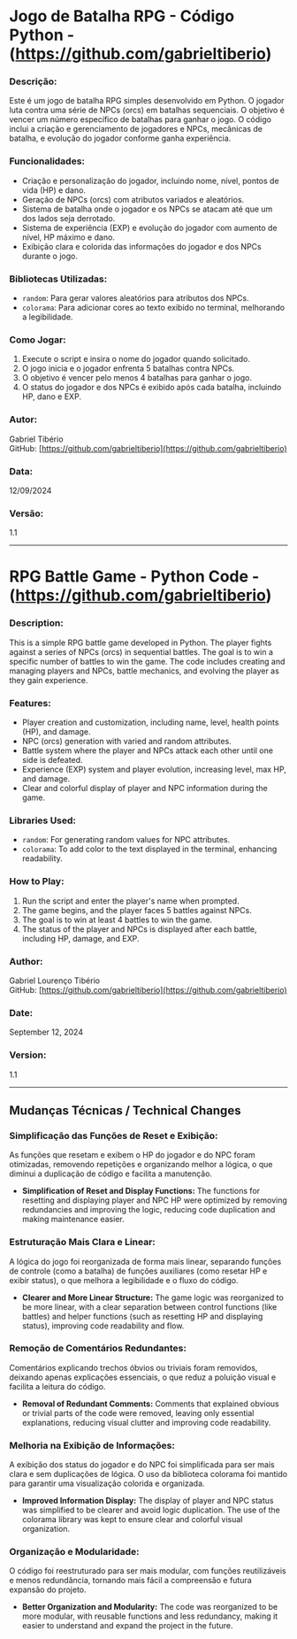 # Jogo de Batalha RPG - Código Python - (https://github.com/gabrieltiberio)

### Descrição:
Este é um jogo de batalha RPG simples desenvolvido em Python. O jogador luta contra uma série de NPCs (orcs) em batalhas sequenciais. O objetivo é vencer um número específico de batalhas para ganhar o jogo. O código inclui a criação e gerenciamento de jogadores e NPCs, mecânicas de batalha, e evolução do jogador conforme ganha experiência.

### Funcionalidades:
- Criação e personalização do jogador, incluindo nome, nível, pontos de vida (HP) e dano.
- Geração de NPCs (orcs) com atributos variados e aleatórios.
- Sistema de batalha onde o jogador e os NPCs se atacam até que um dos lados seja derrotado.
- Sistema de experiência (EXP) e evolução do jogador com aumento de nível, HP máximo e dano.
- Exibição clara e colorida das informações do jogador e dos NPCs durante o jogo.

### Bibliotecas Utilizadas:
- `random`: Para gerar valores aleatórios para atributos dos NPCs.
- `colorama`: Para adicionar cores ao texto exibido no terminal, melhorando a legibilidade.

### Como Jogar:
1. Execute o script e insira o nome do jogador quando solicitado.
2. O jogo inicia e o jogador enfrenta 5 batalhas contra NPCs.
3. O objetivo é vencer pelo menos 4 batalhas para ganhar o jogo.
4. O status do jogador e dos NPCs é exibido após cada batalha, incluindo HP, dano e EXP.

### Autor:
Gabriel Tibério  
GitHub: [https://github.com/gabrieltiberio](https://github.com/gabrieltiberio)

### Data:
12/09/2024

### Versão:
1.1

---

# RPG Battle Game - Python Code - (https://github.com/gabrieltiberio)

### Description:
This is a simple RPG battle game developed in Python. The player fights against a series of NPCs (orcs) in sequential battles. The goal is to win a specific number of battles to win the game. The code includes creating and managing players and NPCs, battle mechanics, and evolving the player as they gain experience.

### Features:
- Player creation and customization, including name, level, health points (HP), and damage.
- NPC (orcs) generation with varied and random attributes.
- Battle system where the player and NPCs attack each other until one side is defeated.
- Experience (EXP) system and player evolution, increasing level, max HP, and damage.
- Clear and colorful display of player and NPC information during the game.

### Libraries Used:
- `random`: For generating random values for NPC attributes.
- `colorama`: To add color to the text displayed in the terminal, enhancing readability.

### How to Play:
1. Run the script and enter the player's name when prompted.
2. The game begins, and the player faces 5 battles against NPCs.
3. The goal is to win at least 4 battles to win the game.
4. The status of the player and NPCs is displayed after each battle, including HP, damage, and EXP.

### Author:
Gabriel Lourenço Tibério  
GitHub: [https://github.com/gabrieltiberio](https://github.com/gabrieltiberio)

### Date:
September 12, 2024

### Version:
1.1

---

## Mudanças Técnicas / Technical Changes

### Simplificação das Funções de Reset e Exibição:
As funções que resetam e exibem o HP do jogador e do NPC foram otimizadas, removendo repetições e organizando melhor a lógica, o que diminui a duplicação de código e facilita a manutenção.
- **Simplification of Reset and Display Functions:** The functions for resetting and displaying player and NPC HP were optimized by removing redundancies and improving the logic, reducing code duplication and making maintenance easier.

### Estruturação Mais Clara e Linear:
A lógica do jogo foi reorganizada de forma mais linear, separando funções de controle (como a batalha) de funções auxiliares (como resetar HP e exibir status), o que melhora a legibilidade e o fluxo do código.
- **Clearer and More Linear Structure:** The game logic was reorganized to be more linear, with a clear separation between control functions (like battles) and helper functions (such as resetting HP and displaying status), improving code readability and flow.

### Remoção de Comentários Redundantes:
Comentários explicando trechos óbvios ou triviais foram removidos, deixando apenas explicações essenciais, o que reduz a poluição visual e facilita a leitura do código.
- **Removal of Redundant Comments:** Comments that explained obvious or trivial parts of the code were removed, leaving only essential explanations, reducing visual clutter and improving code readability.

### Melhoria na Exibição de Informações:
A exibição dos status do jogador e do NPC foi simplificada para ser mais clara e sem duplicações de lógica. O uso da biblioteca colorama foi mantido para garantir uma visualização colorida e organizada.
- **Improved Information Display:** The display of player and NPC status was simplified to be clearer and avoid logic duplication. The use of the colorama library was kept to ensure clear and colorful visual organization.

### Organização e Modularidade:
O código foi reestruturado para ser mais modular, com funções reutilizáveis e menos redundância, tornando mais fácil a compreensão e futura expansão do projeto.
- **Better Organization and Modularity:** The code was reorganized to be more modular, with reusable functions and less redundancy, making it easier to understand and expand the project in the future.
